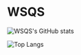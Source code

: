 # WSQS

![WSQS's GitHub stats](https://github-readme-stats-ashen-xi-17.vercel.app/api?username=WSQS&count_private=true&show_icons=true)

![Top Langs](https://github-readme-stats-ashen-xi-17.vercel.app/api/top-langs/?username=WSQS)


